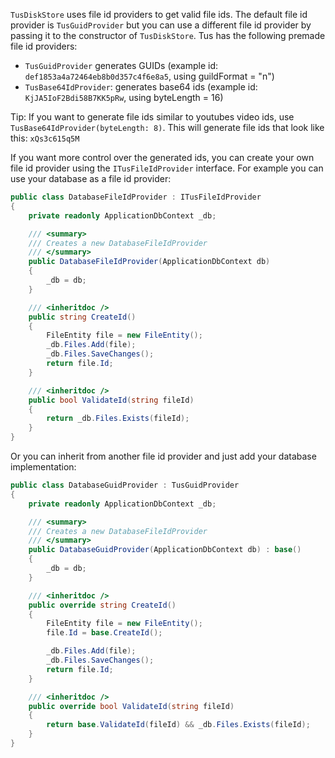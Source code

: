 `TusDiskStore` uses file id providers to get valid file ids. The default file id provider is `TusGuidProvider` but you can use a different file id provider by passing it to the constructor of `TusDiskStore`. Tus has the following premade file id providers: 

 - `TusGuidProvider` generates GUIDs (example id: `def1853a4a72464eb8b0d357c4f6e8a5`, using guildFormat = "n")
 - `TusBase64IdProvider`: generates base64 ids (example id: `KjJA5IoF2Bdi58B7KK5pRw`, using byteLength = 16)
 
Tip: If you want to generate file ids similar to youtubes video ids, use `TusBase64IdProvider(byteLength: 8)`. This will generate file ids that look like this: `xQs3c615q5M`
 
If you want more control over the generated ids, you can create your own file id provider using the `ITusFileIdProvider` interface.
For example you can use your database as a file id provider:

```csharp
public class DatabaseFileIdProvider : ITusFileIdProvider
{
    private readonly ApplicationDbContext _db;

    /// <summary>
    /// Creates a new DatabaseFileIdProvider
    /// </summary>
    public DatabaseFileIdProvider(ApplicationDbContext db)
    {
        _db = db;
    }

    /// <inheritdoc />
    public string CreateId()
    {
        FileEntity file = new FileEntity();
        _db.Files.Add(file);
        _db.Files.SaveChanges();
        return file.Id;
    }

    /// <inheritdoc />
    public bool ValidateId(string fileId)
    {
        return _db.Files.Exists(fileId);
    }
}
```
Or you can inherit from another file id provider and just add your database implementation:
```csharp
public class DatabaseGuidProvider : TusGuidProvider
{
    private readonly ApplicationDbContext _db;

    /// <summary>
    /// Creates a new DatabaseFileIdProvider
    /// </summary>
    public DatabaseGuidProvider(ApplicationDbContext db) : base()
    {
        _db = db;
    }

    /// <inheritdoc />
    public override string CreateId()
    {
        FileEntity file = new FileEntity();
        file.Id = base.CreateId();

        _db.Files.Add(file);
        _db.Files.SaveChanges();
        return file.Id;
    }

    /// <inheritdoc />
    public override bool ValidateId(string fileId)
    {
        return base.ValidateId(fileId) && _db.Files.Exists(fileId);
    }
}
```
